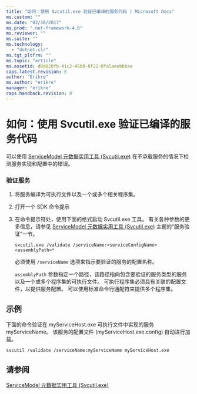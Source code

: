```yaml
---
title: "如何：使用 Svcutil.exe 验证已编译的服务代码 | Microsoft Docs"
ms.custom: ""
ms.date: "03/30/2017"
ms.prod: ".net-framework-4.6"
ms.reviewer: ""
ms.suite: ""
ms.technology: 
  - "dotnet-clr"
ms.tgt_pltfrm: ""
ms.topic: "article"
ms.assetid: d0d820fb-41c2-45b8-8f22-0fa5aeebbbaa
caps.latest.revision: 8
author: "Erikre"
ms.author: "erikre"
manager: "erikre"
caps.handback.revision: 8
---
```

# 如何：使用 Svcutil.exe 验证已编译的服务代码
可以使用 [ServiceModel 元数据实用工具 \(Svcutil.exe\)](../../../../docs/framework/wcf/servicemodel-metadata-utility-tool-svcutil-exe.md) 在不承载服务的情况下检测服务实现和配置中的错误。  
  
### 验证服务  
  
1.  将服务编译为可执行文件以及一个或多个相关程序集。  
  
2.  打开一个 SDK 命令提示  
  
3.  在命令提示符处，使用下面的格式启动 Svcutil.exe 工具。  有关各种参数的更多信息，请参见 [ServiceModel 元数据实用工具 \(Svcutil.exe\)](../../../../docs/framework/wcf/servicemodel-metadata-utility-tool-svcutil-exe.md) 主题的“服务验证”一节。  
  
    ```  
    svcutil.exe /validate /serviceName:<serviceConfigName>  <assemblyPath>*  
    ```  
  
     必须使用 `/serviceName` 选项来指示要验证的服务的配置名称。  
  
     `assemblyPath` 参数指定一个路径，该路径指向包含要验证的服务类型的服务以及一个或多个程序集的可执行文件。  可执行程序集必须具有关联的配置文件，以提供服务配置。  可以使用标准命令行通配符来提供多个程序集。  
  
## 示例  
 下面的命令验证在 myServiceHost.exe 可执行文件中实现的服务 myServiceName。  该服务的配置文件 \(myServiceHost.exe.config\) 自动进行加载。  
  
```  
svcutil /validate /serviceName:myServiceName myServiceHost.exe  
```  
  
## 请参阅  
 [ServiceModel 元数据实用工具 \(Svcutil.exe\)](../../../../docs/framework/wcf/servicemodel-metadata-utility-tool-svcutil-exe.md)